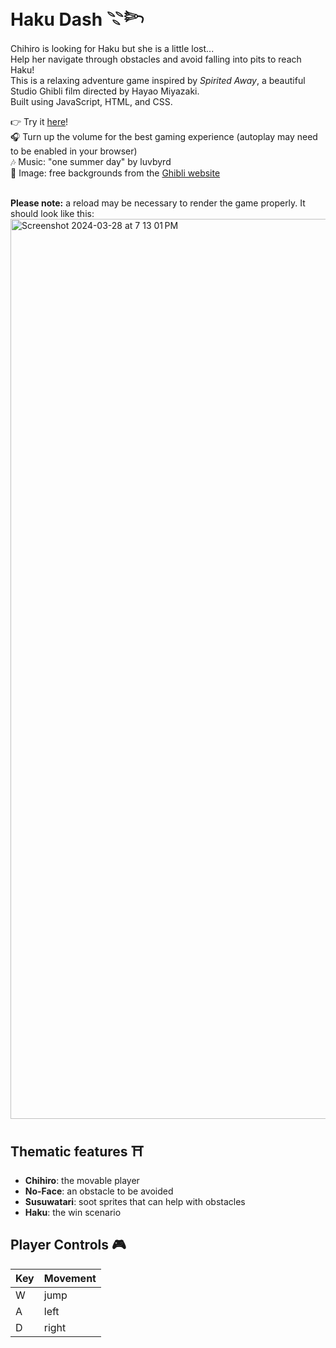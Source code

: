 # Haku Dash 𓇢𓆸
Chihiro is looking for Haku but she is a little lost... <br>
Help her navigate through obstacles and avoid falling into pits to reach Haku! <br>
This is a relaxing adventure game inspired by *Spirited Away*, a beautiful Studio Ghibli film directed by Hayao Miyazaki. <br>
Built using JavaScript, HTML, and CSS.
<br>

👉 Try it [here](https://haku-dash.vercel.app)!<br>
🎧 Turn up the volume for the best gaming experience (autoplay may need to be enabled in your browser) <br>
🎶 Music: "one summer day" by luvbyrd <br>
📸 Image: free backgrounds from the [Ghibli website](https://www.ghibli.jp/info/013251/) <br><br>

**Please note:** a reload may be necessary to render the game properly. It should look like this: 
<img width="1440" alt="Screenshot 2024-03-28 at 7 13 01 PM" src="https://github.com/ashwu11/haku-dash/assets/134242218/ba588d0b-1b5e-4c8c-a428-d95765292862">

## Thematic features ⛩️
- **Chihiro**: the movable player
- **No-Face**: an obstacle to be avoided
- **Susuwatari**: soot sprites that can help with obstacles <br>
- **Haku**: the win scenario

## Player Controls 🎮
| Key | Movement |
| --- | -------- |
|  W  |   jump   |
|  A  |   left   |
|  D  |   right  |
